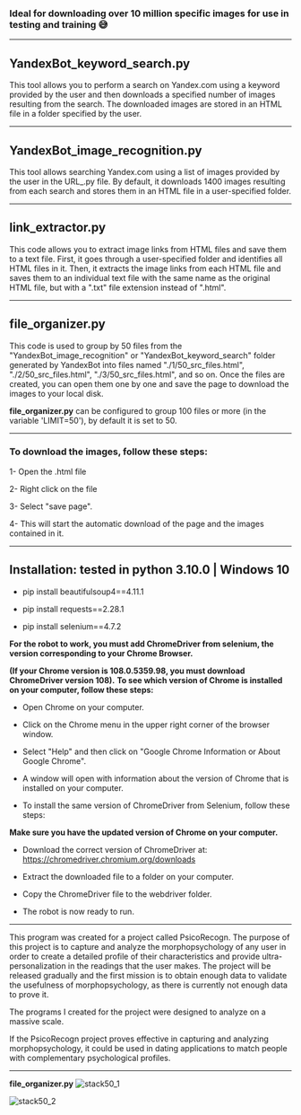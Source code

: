 ### Ideal for downloading over 10 million specific images for use in testing and training 😅
___________________________________________________________
## YandexBot_keyword_search.py
This tool allows you to perform a search on Yandex.com using a keyword provided by the user and then downloads a specified number of images resulting from the search. The downloaded images are stored in an HTML file in a folder specified by the user.
___________________________________________________________
## YandexBot_image_recognition.py
This tool allows searching Yandex.com using a list of images provided by the user in the URL_.py file. By default, it downloads 1400 images resulting from each search and stores them in an HTML file in a user-specified folder.
___________________________________________________________
## link_extractor.py
This code allows you to extract image links from HTML files and save them to a text file. First, it goes through a user-specified folder and identifies all HTML files in it. Then, it extracts the image links from each HTML file and saves them to an individual text file with the same name as the original HTML file, but with a ".txt" file extension instead of ".html".
___________________________________________________________
## file_organizer.py
This code is used to group by 50 files from the "YandexBot_image_recognition" or "YandexBot_keyword_search" folder generated by YandexBot into files named "./1/50_src_files.html", "./2/50_src_files.html", "./3/50_src_files.html", and so on. Once the files are created, you can open them one by one and save the page to download the images to your local disk.

**file_organizer.py** can be configured to group 100 files or more (in the variable 'LIMIT=50'), by default it is set to 50.
___________________________________________________________
### To download the images, follow these steps:

1- Open the .html file

2- Right click on the file

3- Select "save page".

4- This will start the automatic download of the page and the images contained in it.
___________________________________________________________
## **Installation: tested in python 3.10.0 | Windows 10**

- pip install beautifulsoup4==4.11.1

- pip install requests==2.28.1

- pip install selenium==4.7.2

**For the robot to work, you must add ChromeDriver from selenium, the version corresponding to your Chrome Browser.**

**(If your Chrome version is 108.0.5359.98, you must download ChromeDriver version 108).**
**To see which version of Chrome is installed on your computer, follow these steps:**
- Open Chrome on your computer.

- Click on the Chrome menu in the upper right corner of the browser window.

- Select "Help" and then click on "Google Chrome Information or About Google Chrome".

-  A window will open with information about the version of Chrome that is installed on your computer.

- To install the same version of ChromeDriver from Selenium, follow these steps:

**Make sure you have the updated version of Chrome on your computer.**
- Download the correct version of ChromeDriver at: https://chromedriver.chromium.org/downloads

- Extract the downloaded file to a folder on your computer.

- Copy the ChromeDriver file to the webdriver folder.

- The robot is now ready to run.
___________________________________________________________
This program was created for a project called PsicoRecogn. The purpose of this project is to capture and analyze the morphopsychology of any user in order to create a detailed profile of their characteristics and provide ultra-personalization in the readings that the user makes. The project will be released gradually and the first mission is to obtain enough data to validate the usefulness of morphopsychology, as there is currently not enough data to prove it.

The programs I created for the project were designed to analyze on a massive scale.

If the PsicoRecogn project proves effective in capturing and analyzing morphopsychology, it could be used in dating applications to match people with complementary psychological profiles.
___________________________________________________________
**file_organizer.py**
![stack50_1](https://user-images.githubusercontent.com/115203597/206514765-c06b72ed-29ab-4eb0-9f21-f0e41ec5494e.png)

![stack50_2](https://user-images.githubusercontent.com/115203597/206522632-dd0c5622-1027-49cb-a2ca-1b0df5214020.png)


